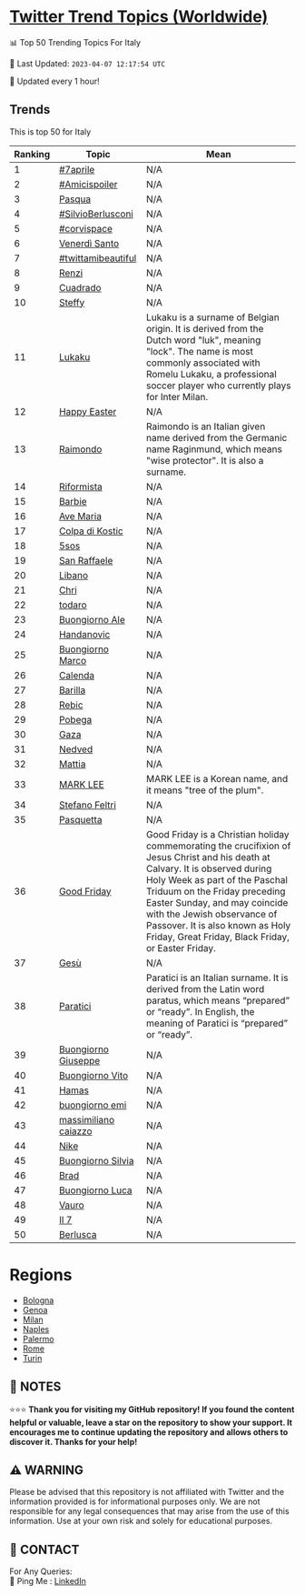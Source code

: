 [Twitter Trend Topics (Worldwide)](https://github.com/ErcinDedeoglu/Twitter-Trend-Topics)
==========


📊 Top 50 Trending Topics For Italy

📆 Last Updated: `2023-04-07 12:17:54 UTC`

🔧 Updated every 1 hour!


## Trends

This is top 50 for Italy

| Ranking | Topic | Mean |
| ------- | ------------ | ------------ |
| 1 | [#7aprile](http://twitter.com/search?q=%237aprile) | N/A |
| 2 | [#Amicispoiler](http://twitter.com/search?q=%23Amicispoiler) | N/A |
| 3 | [Pasqua](http://twitter.com/search?q=Pasqua) | N/A |
| 4 | [#SilvioBerlusconi](http://twitter.com/search?q=%23SilvioBerlusconi) | N/A |
| 5 | [#corvispace](http://twitter.com/search?q=%23corvispace) | N/A |
| 6 | [Venerdì Santo](http://twitter.com/search?q=Venerd%c3%ac+Santo) | N/A |
| 7 | [#twittamibeautiful](http://twitter.com/search?q=%23twittamibeautiful) | N/A |
| 8 | [Renzi](http://twitter.com/search?q=Renzi) | N/A |
| 9 | [Cuadrado](http://twitter.com/search?q=Cuadrado) | N/A |
| 10 | [Steffy](http://twitter.com/search?q=Steffy) | N/A |
| 11 | [Lukaku](http://twitter.com/search?q=Lukaku) | Lukaku is a surname of Belgian origin. It is derived from the Dutch word "luk", meaning "lock". The name is most commonly associated with Romelu Lukaku, a professional soccer player who currently plays for Inter Milan. |
| 12 | [Happy Easter](http://twitter.com/search?q=Happy+Easter) | N/A |
| 13 | [Raimondo](http://twitter.com/search?q=Raimondo) | Raimondo is an Italian given name derived from the Germanic name Raginmund, which means "wise protector". It is also a surname. |
| 14 | [Riformista](http://twitter.com/search?q=Riformista) | N/A |
| 15 | [Barbie](http://twitter.com/search?q=Barbie) | N/A |
| 16 | [Ave Maria](http://twitter.com/search?q=Ave+Maria) | N/A |
| 17 | [Colpa di Kostic](http://twitter.com/search?q=Colpa+di+Kostic) | N/A |
| 18 | [5sos](http://twitter.com/search?q=5sos) | N/A |
| 19 | [San Raffaele](http://twitter.com/search?q=San+Raffaele) | N/A |
| 20 | [Libano](http://twitter.com/search?q=Libano) | N/A |
| 21 | [Chri](http://twitter.com/search?q=Chri) | N/A |
| 22 | [todaro](http://twitter.com/search?q=todaro) | N/A |
| 23 | [Buongiorno Ale](http://twitter.com/search?q=Buongiorno+Ale) | N/A |
| 24 | [Handanovic](http://twitter.com/search?q=Handanovic) | N/A |
| 25 | [Buongiorno Marco](http://twitter.com/search?q=Buongiorno+Marco) | N/A |
| 26 | [Calenda](http://twitter.com/search?q=Calenda) | N/A |
| 27 | [Barilla](http://twitter.com/search?q=Barilla) | N/A |
| 28 | [Rebic](http://twitter.com/search?q=Rebic) | N/A |
| 29 | [Pobega](http://twitter.com/search?q=Pobega) | N/A |
| 30 | [Gaza](http://twitter.com/search?q=Gaza) | N/A |
| 31 | [Nedved](http://twitter.com/search?q=Nedved) | N/A |
| 32 | [Mattia](http://twitter.com/search?q=Mattia) | N/A |
| 33 | [MARK LEE](http://twitter.com/search?q=MARK+LEE) | MARK LEE is a Korean name, and it means "tree of the plum". |
| 34 | [Stefano Feltri](http://twitter.com/search?q=Stefano+Feltri) | N/A |
| 35 | [Pasquetta](http://twitter.com/search?q=Pasquetta) | N/A |
| 36 | [Good Friday](http://twitter.com/search?q=Good+Friday) | Good Friday is a Christian holiday commemorating the crucifixion of Jesus Christ and his death at Calvary. It is observed during Holy Week as part of the Paschal Triduum on the Friday preceding Easter Sunday, and may coincide with the Jewish observance of Passover. It is also known as Holy Friday, Great Friday, Black Friday, or Easter Friday. |
| 37 | [Gesù](http://twitter.com/search?q=Ges%c3%b9) | N/A |
| 38 | [Paratici](http://twitter.com/search?q=Paratici) | Paratici is an Italian surname. It is derived from the Latin word paratus, which means “prepared” or “ready”. In English, the meaning of Paratici is “prepared” or “ready”. |
| 39 | [Buongiorno Giuseppe](http://twitter.com/search?q=Buongiorno+Giuseppe) | N/A |
| 40 | [Buongiorno Vito](http://twitter.com/search?q=Buongiorno+Vito) | N/A |
| 41 | [Hamas](http://twitter.com/search?q=Hamas) | N/A |
| 42 | [buongiorno emi](http://twitter.com/search?q=buongiorno+emi) | N/A |
| 43 | [massimiliano caiazzo](http://twitter.com/search?q=massimiliano+caiazzo) | N/A |
| 44 | [Nike](http://twitter.com/search?q=Nike) | N/A |
| 45 | [Buongiorno Silvia](http://twitter.com/search?q=Buongiorno+Silvia) | N/A |
| 46 | [Brad](http://twitter.com/search?q=Brad) | N/A |
| 47 | [Buongiorno Luca](http://twitter.com/search?q=Buongiorno+Luca) | N/A |
| 48 | [Vauro](http://twitter.com/search?q=Vauro) | N/A |
| 49 | [Il 7](http://twitter.com/search?q=Il+7) | N/A |
| 50 | [Berlusca](http://twitter.com/search?q=Berlusca) | N/A |



# Regions

* [Bologna](</Italy/Bologna.md>)
* [Genoa](</Italy/Genoa.md>)
* [Milan](</Italy/Milan.md>)
* [Naples](</Italy/Naples.md>)
* [Palermo](</Italy/Palermo.md>)
* [Rome](</Italy/Rome.md>)
* [Turin](</Italy/Turin.md>)



## 📝 NOTES

⭐⭐⭐ **Thank you for visiting my GitHub repository! If you found the content helpful or valuable, leave a star on the repository to show your support. It encourages me to continue updating the repository and allows others to discover it. Thanks for your help!**


## ⚠️ WARNING

Please be advised that this repository is not affiliated with Twitter and the information provided is for informational purposes only. We are not responsible for any legal consequences that may arise from the use of this information. Use at your own risk and solely for educational purposes.


## 📨 CONTACT

 For Any Queries:  
            🏓 Ping Me : [LinkedIn](https://www.linkedin.com/in/ercindedeoglu/)
